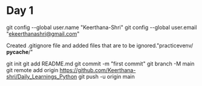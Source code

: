 # Day 1

git config --global user.name "Keerthana-Shri"
git config --global user.email "ekeerthanashri@gmail.com"

Created .gitignore file and added files that are to be ignored."practicevenv/ __pycache__/"

git init
git add README.md
git commit -m "first commit"
git branch -M main
git remote add origin https://github.com/Keerthana-shri/Daily_Learnings_Python
git push -u origin main
